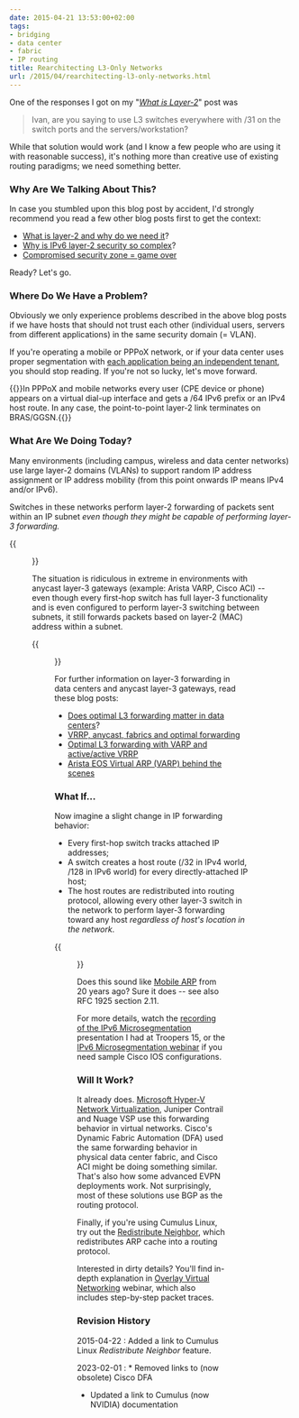 ```yaml
---
date: 2015-04-21 13:53:00+02:00
tags:
- bridging
- data center
- fabric
- IP routing
title: Rearchitecting L3-Only Networks
url: /2015/04/rearchitecting-l3-only-networks.html
---
```

One of the responses I got on my "[*What is Layer-2*](https://blog.ipspace.net/2015/04/what-is-layer-2-and-why-do-we-need-it.html)" post was

> Ivan, are you saying to use L3 switches everywhere with /31 on the switch ports and the servers/workstation?

While that solution would work (and I know a few people who are using it with reasonable success), it's nothing more than creative use of existing routing paradigms; we need something better.
<!--more-->
### Why Are We Talking About This?

In case you stumbled upon this blog post by accident, I'd strongly recommend you read a few other blog posts first to get the context:

-   [What is layer-2 and why do we need it](https://blog.ipspace.net/2015/04/what-is-layer-2-and-why-do-we-need-it.html)?
-   [Why is IPv6 layer-2 security so complex](https://blog.ipspace.net/2014/06/why-is-ipv6-layer-2-security-so-complex.html)?
-   [Compromised security zone = game over](https://blog.ipspace.net/2013/04/compromised-security-zone-game-over-or.html)

Ready? Let's go.

### Where Do We Have a Problem?

Obviously we only experience problems described in the above blog posts if we have hosts that should not trust each other (individual users, servers from different applications) in the same security domain (= VLAN).

If you're operating a mobile or PPPoX network, or if your data center uses proper segmentation with [each application being an independent tenant](https://blog.ipspace.net/2013/11/make-every-application-independent.html), you should stop reading. If you're not so lucky, let's move forward.

{{<note info>}}In PPPoX and mobile networks every user (CPE device or phone) appears on a virtual dial-up interface and gets a /64 IPv6 prefix or an IPv4 host route. In any case, the point-to-point layer-2 link terminates on BRAS/GGSN.{{</note>}}

### What Are We Doing Today?

Many environments (including campus, wireless and data center networks) use large layer-2 domains (VLANs) to support random IP address assignment or IP address mobility (from this point onwards IP means IPv4 and/or IPv6).

Switches in these networks perform layer-2 forwarding of packets sent within an IP subnet *even though they might be capable of performing layer-3 forwarding.*

{{<figure src="/2015/04/s400-FHRP_DC.jpg" caption="Data center fabrics perform a mix of L2 and L3 forwarding">}}

The situation is ridiculous in extreme in environments with anycast layer-3 gateways (example: Arista VARP, Cisco ACI) -- even though every first-hop switch has full layer-3 functionality and is even configured to perform layer-3 switching between subnets, it still forwards packets based on layer-2 (MAC) address within a subnet.

{{<figure src="/2015/04/s400-VARP_Design.png" caption="Anycast gateway implemented with Arista VARP">}}

For further information on layer-3 forwarding in data centers and anycast layer-3 gateways, read these blog posts:

-   [Does optimal L3 forwarding matter in data centers](https://blog.ipspace.net/2012/05/does-optimal-l3-forwarding-matter-in.html)?
-   [VRRP, anycast, fabrics and optimal forwarding](https://blog.ipspace.net/2013/06/vrrp-anycasts-fabrics-and-optimal.html)
-   [Optimal L3 forwarding with VARP and active/active VRRP](https://blog.ipspace.net/2013/05/optimal-l3-forwarding-with-varp-and.html)
-   [Arista EOS Virtual ARP (VARP) behind the scenes](https://blog.ipspace.net/2013/06/arista-eos-virtual-arp-varp-behind.html)

### What If...

Now imagine a slight change in IP forwarding behavior:

-   Every first-hop switch tracks attached IP addresses;
-   A switch creates a host route (/32 in IPv4 world, /128 in IPv6 world) for every directly-attached IP host;
-   The host routes are redistributed into routing protocol, allowing every other layer-3 switch in the network to perform layer-3 forwarding toward any host *regardless of host's location in the network*.

{{<figure src="/2015/04/s550-Screenshot+2015-04-16+13.55.54.png" caption="Intra-subnet layer-3 forwarding">}}

Does this sound like [Mobile ARP](https://blog.ipspace.net/2011/02/local-area-mobility-lam-true-story.html) from 20 years ago? Sure it does -- see also RFC 1925 section 2.11.

For more details, watch the [recording of the IPv6 Microsegmentation](https://blog.ipspace.net/2015/04/video-ipv6-microsegmentation.html) presentation I had at Troopers 15, or the [IPv6 Microsegmentation webinar](http://www.ipspace.net/IPv6_Microsegmentation) if you need sample Cisco IOS configurations.

### Will It Work?

It already does. [Microsoft Hyper-V Network Virtualization](https://blog.ipspace.net/2013/12/hyper-v-network-virtualization-packet.html), Juniper Contrail and Nuage VSP use this forwarding behavior in virtual networks. Cisco's Dynamic Fabric Automation (DFA) used the same forwarding behavior in physical data center fabric, and Cisco ACI might be doing something similar. That's also how some advanced EVPN deployments work. Not surprisingly, most of these solutions use BGP as the routing protocol.

Finally, if you're using Cumulus Linux, try out the [Redistribute Neighbor](https://docs.nvidia.com/networking-ethernet-software/cumulus-linux-53/Layer-3/Routing/Redistribute-Neighbor/), which redistributes ARP cache into a routing protocol.

Interested in dirty details? You'll find in-depth explanation in [Overlay Virtual Networking](http://www.ipspace.net/Overlay_Virtual_Networking) webinar, which also includes step-by-step packet traces.

### Revision History

2015-04-22
: Added a link to Cumulus Linux *Redistribute Neighbor* feature.

2023-02-01
: * Removed links to (now obsolete) Cisco DFA
  * Updated a link to Cumulus (now NVIDIA) documentation
